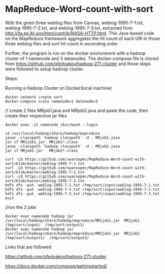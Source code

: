 # MapReduce-Word-count-with-sort

 With the given three weblog files from Canvas, weblog-1995-7-1.txt, weblog-1995-7-2.txt, and weblog-1995-7-3.txt, extracted from http://ita.ee.lbl.gov/html/contrib/NASA-HTTP.html. 
This Java-based code on the MapReduce framework  aggregates the hit count of each URI in those three weblog files and sort hit count in ascending order.

Further, the program is run on the docker environemnt with a hadoop cluster of 1 namenode and 3 datanodes. 
The docker-compose file is cloned from https://github.com/sfedyakov/hadoop-271-cluster and those steps were followed to setup hadoop cluster.

Steps:

Running a Hadoop Cluster on Docker(local machine)

```
docker network create sort
docker-compose scale namenode=1 datanode=3

```

// create 2 files MRjob1.java and MRjob2.java and paste the code, then create their respective jar files

```
docker exec -it namenode /bin/bash --login

cd /usr/local/hadoop/share/hadoop/mapreduce
javac -classpath `hadoop classpath` -d . MRjob1.java 
jar cf MR1job1.jar  MRjob1*.class 
javac -classpath `hadoop classpath` -d . MRjob2.java 
jar cf MRjob2.jar   MRjob2*.class

curl -LO https://github.com/swaroopmc/MapReduce-Word-count-with-sort/blob/master/weblog-1995-7-1.txt
curl -LO https://github.com/swaroopmc/MapReduce-Word-count-with-sort/blob/master/weblog-1995-7-2.txt
curl -LO https://github.com/swaroopmc/MapReduce-Word-count-with-sort/blob/master/weblog-1995-7-3.txt
hdfs dfs -put  weblog-1995-7-1.txt /tmp/sort/input/weblog-1995-7-1.txt
hdfs dfs -put  weblog-1995-7-2.txt /tmp/sort/input/weblog-1995-7-2.txt
hdfs dfs -put  weblog-1995-7-3.txt /tmp/sort/input/weblog-1995-7-3.txt
exit
```

//run the 2 jobs

```
docker exec namenode hadoop jar /usr/local/hadoop/share/hadoop/mapreduce/MR1job1.jar  MR1job1  /tmp/sort/input/  /tmp/sort/output1/
docker exec namenode hadoop jar /usr/local/hadoop/share/hadoop/mapreduce/MR2job2.jar  MR2job2  /tmp/sort/output1/  /tmp/sort/output2/

```

Links that are followed:

https://github.com/sfedyakov/hadoop-271-cluster

https://docs.docker.com/compose/gettingstarted/



